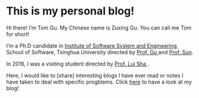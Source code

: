 # This is my personal blog!

Hi there! I’m Tom Gu. My Chinese name is Zuxing Gu. You can call me Tom for short! 

I’m a Ph.D candidate in [Institute of Software System and Engineering](http://sts.thss.tsinghua.edu.cn:8079/labweb/home.jsp), School of Software, Tsinghua University directed by [Prof. Gu ](http://www.tsinghua.edu.cn/publish/soft/3641/2010/20101214092956012128493/20101214092956012128493_.html)and [Prof. Sun](http://www.tsinghua.edu.cn/publish/soft/3641/2010/20101208150245233581942/20101208150245233581942_.html). 

In 2016, I was a visiting student directed by [Prof. Lui Sha ](http://cs.illinois.edu/directory/profile/lrs).

Here, I would like to [share] interesting blogs I have ever read or notes I have taken to deal with specific progblems. Click [here](tomgu1991.github.io) to have a look at my blog!